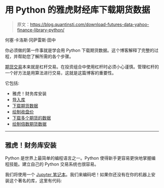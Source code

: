 # 用 Python 的雅虎财经库下载期货数据

> 原文：<https://blog.quantinsti.com/download-futures-data-yahoo-finance-library-python/>

何塞·卡洛斯·冈萨雷斯·田中

你必须做的第一件事就是学会用 Python 下载期货数据。这个博客解释了完整的过程，并帮助您了解所需的各个步骤。

[期货交易](/futures-trading/)本来就是杠杆交易。在投资组合中使用杠杆时必须小心谨慎。管理杠杆的一个好方法是用算法进行交易，这就是这篇博客的重要性。

它包括:

*   雅虎！财务库安装
*   [导入库](#import-libraries)
*   [下载期货数据](#download-futures-data)
*   [绘制收盘价](#plot-the-close-prices)
*   [下载多个期货的数据](#download-data-for-multiple-futures)
*   [绘制倍数期货数据](#plot-multiples-futures-data)

* * *

## 雅虎！财务库安装

Python 是世界上最简单的编程语言之一。Python 使得新手更容易更快地掌握编程技能。建立自己的 Python 交易系统也很容易。

我们将使用一个 [Jupyter 笔记本](/jupyter-notebook-tutorial-installation-components-magic-commands/)。我们来编码吧！如果你还没有在你的机器上安装这个著名的库，这里有代码: